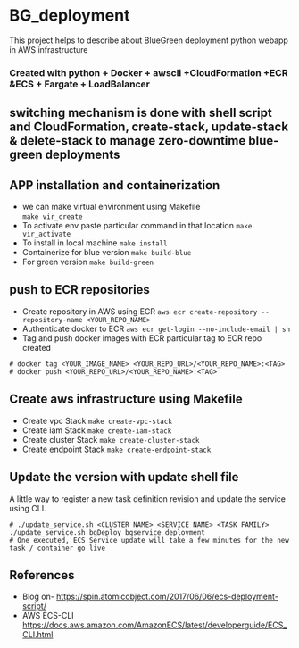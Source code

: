 # BG_deployment
This project helps to describe about BlueGreen deployment python webapp in AWS infrastructure
### Created with python + Docker + awscli +CloudFormation +ECR &ECS + Fargate + LoadBalancer ### 


## switching mechanism is done with shell script and CloudFormation, create-stack, update-stack & delete-stack to manage zero-downtime blue-green deployments ##

## APP installation and containerization ##
- we can make virtual environment using Makefile  
``` make vir_create ```
- To activate env paste particular command in that location
``` make vir_activate ```
- To install in local machine
``` make install ```
- Containerize for blue version
``` make build-blue ```
- For green version
``` make build-green ```

## push to ECR repositories 
- Create repository in AWS using ECR
``` aws ecr create-repository --repository-name <YOUR_REPO_NAME> ```
- Authenticate docker to ECR
``` aws ecr get-login --no-include-email | sh ```
- Tag and push docker images with ECR particular tag to ECR repo created
```
# docker tag <YOUR_IMAGE_NAME> <YOUR_REPO_URL>/<YOUR_REPO_NAME>:<TAG>
# docker push <YOUR_REPO_URL>/<YOUR_REPO_NAME>:<TAG>
```

## Create aws infrastructure using Makefile ##
- Create vpc Stack
  ``` make create-vpc-stack ```
- Create iam Stack
  ``` make create-iam-stack ```
- Create cluster Stack
  ``` make create-cluster-stack ```
- Create endpoint Stack
  ``` make create-endpoint-stack ```

## Update the version with update shell file ##
A little way to register a new task definition revision and update the service using CLI.
```
# ./update_service.sh <CLUSTER NAME> <SERVICE NAME> <TASK FAMILY>
./update_service.sh bgDeploy bgservice deployment
# One executed, ECS Service update will take a few minutes for the new task / container go live
```


## References

- Blog on- https://spin.atomicobject.com/2017/06/06/ecs-deployment-script/
- AWS ECS-CLI https://docs.aws.amazon.com/AmazonECS/latest/developerguide/ECS_CLI.html